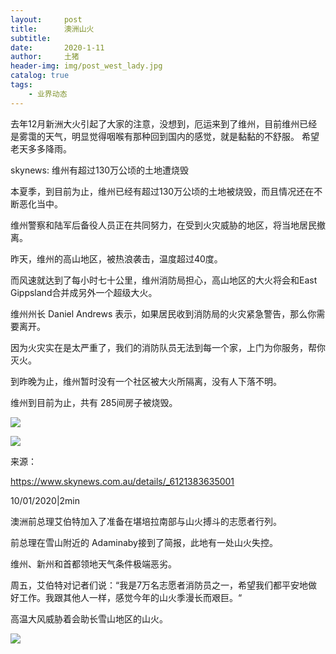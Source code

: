 ```yaml
---
layout:     post
title:      澳洲山火
subtitle:   
date:       2020-1-11
author:     土猪
header-img: img/post_west_lady.jpg
catalog: true
tags:
    - 业界动态
---
```




去年12月新洲大火引起了大家的注意，没想到，厄运来到了维州，目前维州已经是雾霭的天气，明显觉得咽喉有那种回到国内的感觉，就是黏黏的不舒服。 希望老天多多降雨。 

skynews: 维州有超过130万公顷的土地遭烧毁

本夏季，到目前为止，维州已经有超过130万公顷的土地被烧毁，而且情况还在不断恶化当中。

维州警察和陆军后备役人员正在共同努力，在受到火灾威胁的地区，将当地居民撤离。

昨天，维州的高山地区，被热浪袭击，温度超过40度。

而风速就达到了每小时七十公里，维州消防局担心，高山地区的大火将会和East Gippsland合并成另外一个超级大火。

维州州长 Daniel Andrews 表示，如果居民收到消防局的火灾紧急警告，那么你需要离开。

因为火灾实在是太严重了，我们的消防队员无法到每一个家，上门为你服务，帮你灭火。

到昨晚为止，维州暂时没有一个社区被大火所隔离，没有人下落不明。

维州到目前为止，共有 285间房子被烧毁。

![](https://cdn.steemitimages.com/DQma5wzGoPvhiEGLPrw895g2HmBv58qfNDSLJVXcN5jHMrC/image.png)

![](https://cdn.steemitimages.com/DQmRGY2qQNEL1a2xbZUu2aAZXk2ArrzXacmtcGUuuYr5nf3/image.png)



来源：

https://www.skynews.com.au/details/_6121383635001

10/01/2020|2min


澳洲前总理艾伯特加入了准备在堪培拉南部与山火搏斗的志愿者行列。

前总理在雪山附近的 Adaminaby接到了简报，此地有一处山火失控。

维州、新州和首都领地天气条件极端恶劣。

周五，艾伯特对记者们说：“我是7万名志愿者消防员之一，希望我们都平安地做好工作。我跟其他人一样，感觉今年的山火季漫长而艰巨。“

高温大风威胁着会助长雪山地区的山火。



![](https://cdn.steemitimages.com/DQmNwTqbnLNvf3iz2ZNEUJPs8W2LNidBXNQEWXJRBZ5H2T8/image.png)

